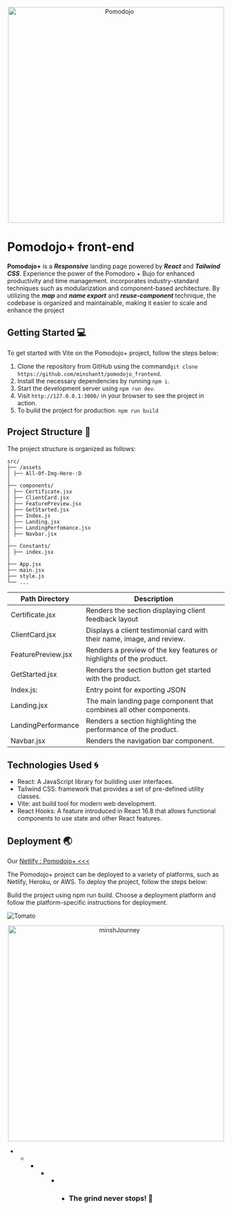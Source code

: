 <p align="center">
  <img src="https://lh3.googleusercontent.com/fife/APg5EOa9rZdtZ5ncgVnjWHxqXqWz9Wz9CCiKYcg6i19kHK6qXIRVSt6d7ans4y1gF-mjOlpIMygds7GjTulBxTKHZMdmissHmYjjgAH-JDSx9nM7dr_zC2uQje2XB9YGVLhqcuVwFjgMgb57JOC9wwxt-RnOGZjjwF43GtPIkZ7oXsU5qaB4UAazbUNkTsu-C7SqIieN8A8mErrj-MPYKRr76mQALsiZCm1UKHCC0j45MQHUKdA3d03o0gwTkjd942gyILiggmEC9SHO2ok69mebq3jR1Z1xowaCUew-ebckKRiTYOlIulHQwxiskOA0c4pSmzce3ic54xLYY_1IVp6gppWYbV2nLtci4G0MEPzTclj8X1_Q-Nou7IHBB7PpqropPRvyB20IUfEAiQqgeiOlf3XfeGxKdC7EJDDgk6V1SnA-Bo-KXAnymPDEZfoq7mqQIIbQUad34Pc64lmBPR_GbzWc0Qj9m88uXXv9VnkIa3LstyOB2etv0038deKPV-CJC__sKL83MaGeJNwzXtzvdVnZNdJfgO3NW6LuCF5tyiyz502TtotCzu9XLFb3Tw6EiigxxsMbo1R1FlYhqR9RrY8NcCr102WAQ5q_IrHeTyvtnYny4ugilgCtN155rLZW3TxNWQ7LnN6j2Hyu6S9ti5SMeUo23jtEhn6hcg0zaJWKPtP1u40zooaAjZZdVU_1L7bP4a5uprUFTMOKTsepJBVd5N8bnfBw7GuzbPeijNsbIRZq3GgUBpC4iA0cvgcCqGTul57WagnZ0djwDOvMddW3hV57CNwSVPnoAwWh_JE5rTy9XeqVdPVlXrsFJFuxTQb5sInAgknJxrq9_qwNoR_dfZhxsRJXg0fikqX6QYPb_CeL6mkuIHEf_U_KbSjXDXJvisTCLYmzXY4CzyLGGhmQrwtcRFNPvn0bL9FY4y6rjPqs54xIAQb6DcKYGDHKtl0uta29Td3kuTwbOtRHJ16u_-9BhcUD-QS-BXwLvjQCU1y7yVmLSMrC3a472Q69YPw8tE6qRT_bQauFK1p5tWMkKJUULkWiF6aSa9tG3hO1gT9__er2tlm71LGCkRYPQA-sPJTqXbDTrqRzE4JZHCQmDr-0-jZ82WjYJ8s0F1Scx_HdsK76Gq7dAGMsYr8bCM6Gf7MZmhtVaSqzOvoD5lFTcXZk3aY-Vleq5yaOetX65Mhcri_ofAXmv7X3A5vQcFsgXb0gzgo_HI6TJfRV8071ma15OG_8Op6uolQX0VyNA_esKm82T0bNNeGGY_VeC0xGRc27gU95wI61eH1q8KQOvS9L69yPLIjSj-qkkDxNi__G-SsktwNN_ZeZ9Baepue8wHtEBOQsll1ZbvoOjPhg8o_-wCU6iQu0wTkceuLTnp4A4UT9qmkciJ_6KLjN6H2AOxVS6FBTKHBd171GXJTxoE48bsNmOy_bysEqmLMsaOg0gj-naGimf1A4uHUPybzwvzQPP02IbLgYs4Nn_y5ttQ53pX9nE3mPO9TkCKymmCZZj6VxGWIzC7hiLWWPYOPqvKis9XQ7XD6OlDW_V3wTQrHwwpaLFVCaz1uuVBWN44s9WH4ARMf5W6zM-Hv_zj_3n9t-kbvP-b96osDiMrkOTcSA1ld_V3mn5PH_rFgvQw=w1920-h1080" alt="Pomodojo" width="500px">
</p>

# Pomodojo+ front-end

**Pomodojo+** is a **_Responsive_** landing page powered by **_React_** and
**_Tailwind CSS_**. Experience the power of the Pomodoro + Bujo for enhanced
productivity and time management. incorporates industry-standard techniques such
as modularization and component-based architecture. By utilizing the **_map_**
and **_name export_** and **_reuse-component_** technique, the codebase is
organized and maintainable, making it easier to scale and enhance the project

## Getting Started 💻

To get started with Vite on the Pomodojo+ project, follow the steps below:

1. Clone the repository from GitHub using the
   command`git clone https://github.com/minshantt/pomodojo_frontend`.
2. Install the necessary dependencies by running `npm i`.
3. Start the development server using `npm run dev`.
4. Visit `http://127.0.0.1:3000/` in your browser to see the project in action.
5. To build the project for production. `npm run build`

## Project Structure 🏨

The project structure is organized as follows:

```structure_directory
src/
├── /assets
│ ├── All-Of-Img-Here-:D
│
├── components/
│ ├── Certificate.jsx
│ ├── ClientCard.jsx
│ ├── FeaturePreview.jsx
│ ├── GetStarted.jsx
│ ├── Index.js
│ ├── Landing.jsx
│ ├── LandingPerfomance.jsx
│ ├── Navbar.jsx
│
├── Constants/
│ ├── index.jsx
│
├── App.jsx
├── main.jsx
├── style.js
└── ...
```

| Path Directory     | Description                                                            |
| ------------------ | ---------------------------------------------------------------------- |
| Certificate.jsx    | Renders the section displaying client feedback layout                  |
| ClientCard.jsx     | Displays a client testimonial card with their name, image, and review. |
| FeaturePreview.jsx | Renders a preview of the key features or highlights of the product.    |
| GetStarted.jsx     | Renders the section button get started with the product.               |
| Index.js:          | Entry point for exporting JSON                                         |
| Landing.jsx        | The main landing page component that combines all other components.    |
| LandingPerformance | Renders a section highlighting the performance of the product.         |
| Navbar.jsx         | Renders the navigation bar component.                                  |

## Technologies Used 🌀

- React: A JavaScript library for building user interfaces.
- Tailwind CSS: framework that provides a set of pre-defined utility classes.
- Vite: ast build tool for modern web development.
- React Hooks: A feature introduced in React 16.8 that allows functional
  components to use state and other React features.

## Deployment 🌏

Our [Netlify : Pomodojo+ <<<](https://minshantt-pomodojo.netlify.app.com)

The Pomodojo+ project can be deployed to a variety of platforms, such as
Netlify, Heroku, or AWS. To deploy the project, follow the steps below:

Build the project using npm run build. Choose a deployment platform and follow
the platform-specific instructions for deployment.

![Tomato](https://media.giphy.com/media/vhmqZP2vm1Nfy/giphy.gif)

<p align="center">
  <img src="https://media0.giphy.com/media/v1.Y2lkPTc5MGI3NjExODU4YTNmNGFhNDE0ZGVhYWU5OTEzM2I2NTFlYTQyNjQ2ZjU3OTUyNCZjdD1z/szQYBuAJaOta7UQ8Au/giphy.gif" alt="minshJourney" width="500px">
</p>

- - - - - - ### The grind never stops! 💭
